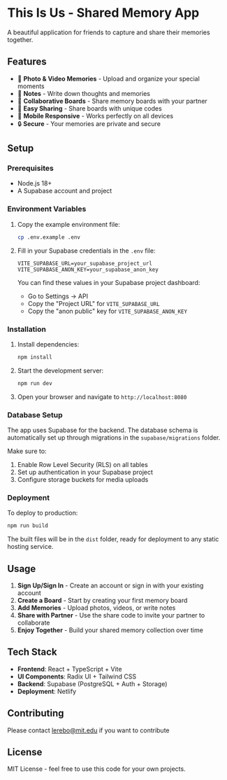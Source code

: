 # This Is Us - Shared Memory App

A beautiful application for friends to capture and share their memories together.

## Features

- 📸 **Photo & Video Memories** - Upload and organize your special moments
- 📝 **Notes** - Write down thoughts and memories
- 👥 **Collaborative Boards** - Share memory boards with your partner
- 🔗 **Easy Sharing** - Share boards with unique codes
- 📱 **Mobile Responsive** - Works perfectly on all devices
- 🔒 **Secure** - Your memories are private and secure

## Setup

### Prerequisites

- Node.js 18+ 
- A Supabase account and project

### Environment Variables

1. Copy the example environment file:
   ```bash
   cp .env.example .env
   ```

2. Fill in your Supabase credentials in the `.env` file:
   ```env
   VITE_SUPABASE_URL=your_supabase_project_url
   VITE_SUPABASE_ANON_KEY=your_supabase_anon_key
   ```

   You can find these values in your Supabase project dashboard:
   - Go to Settings → API
   - Copy the "Project URL" for `VITE_SUPABASE_URL`
   - Copy the "anon public" key for `VITE_SUPABASE_ANON_KEY`

### Installation

1. Install dependencies:
   ```bash
   npm install
   ```

2. Start the development server:
   ```bash
   npm run dev
   ```

3. Open your browser and navigate to `http://localhost:8080`

### Database Setup

The app uses Supabase for the backend. The database schema is automatically set up through migrations in the `supabase/migrations` folder.

Make sure to:
1. Enable Row Level Security (RLS) on all tables
2. Set up authentication in your Supabase project
3. Configure storage buckets for media uploads

### Deployment

To deploy to production:

```bash
npm run build
```

The built files will be in the `dist` folder, ready for deployment to any static hosting service.

## Usage

1. **Sign Up/Sign In** - Create an account or sign in with your existing account
2. **Create a Board** - Start by creating your first memory board
3. **Add Memories** - Upload photos, videos, or write notes
4. **Share with Partner** - Use the share code to invite your partner to collaborate
5. **Enjoy Together** - Build your shared memory collection over time

## Tech Stack

- **Frontend**: React + TypeScript + Vite
- **UI Components**: Radix UI + Tailwind CSS
- **Backend**: Supabase (PostgreSQL + Auth + Storage)
- **Deployment**: Netlify

## Contributing

Please contact lerebo@mit.edu if you want to contribute

## License

MIT License - feel free to use this code for your own projects.